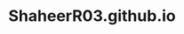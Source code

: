 # ShaheerR03.github.io
<!DOCTYPE html>
<html>

 <head>
 <title>MTH4000 exercise</title>
</head>

 <body>
</body>

</html>
